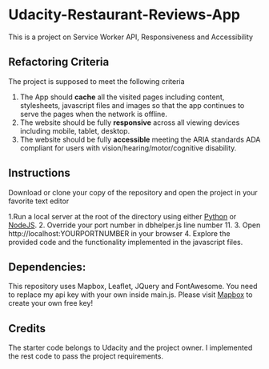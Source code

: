 # Udacity-Restaurant-Reviews-App
This is a project on Service Worker API, Responsiveness and Accessibility

## Refactoring Criteria
The project is supposed to meet the following criteria
1. The App should **cache** all the visited pages including content, stylesheets, javascript files and images
    so that the app continues to serve the pages when the network is offline.
2. The website should be fully **responsive** across all viewing devices including mobile, tablet, desktop.
3. The website should be fully **accessible** meeting the ARIA standards ADA compliant for users with vision/hearing/motor/cognitive disability.

## Instructions
Download or clone your copy of the repository and open the project in your favorite text editor

1.Run a local server at the root of the directory using either [Python](https://docs.python.org/2/library/simplehttpserver.html) or [NodeJS](http://jasonwatmore.com/post/2016/06/22/nodejs-setup-simple-http-server-local-web-server).
2. Override your port number in dbhelper.js line number 11.
3. Open http://localhost:YOURPORTNUMBER in your browser
4. Explore the provided code and the functionality implemented in the javascript files.

## Dependencies:
This repository uses Mapbox, Leaflet, JQuery and FontAwesome.
You need to replace my api key with your own inside main.js.
Please visit [Mapbox](https://www.mapbox.com/) to create your own free key!


## Credits
The starter code belongs to Udacity and the project owner.
I implemented the rest code to pass the project requirements.
